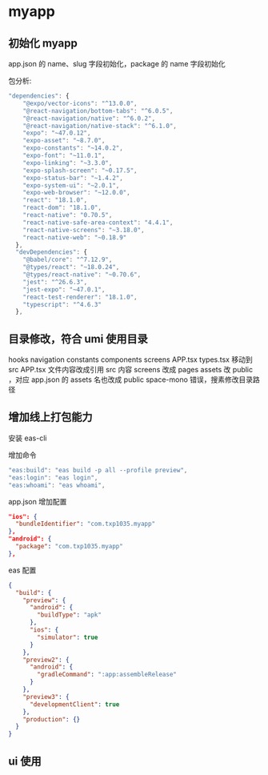 # myapp

## 初始化 myapp

app.json 的 name、slug 字段初始化，package 的 name 字段初始化

包分析:

```js
"dependencies": {
    "@expo/vector-icons": "^13.0.0",
    "@react-navigation/bottom-tabs": "^6.0.5",
    "@react-navigation/native": "^6.0.2",
    "@react-navigation/native-stack": "^6.1.0",
    "expo": "~47.0.12",
    "expo-asset": "~8.7.0",
    "expo-constants": "~14.0.2",
    "expo-font": "~11.0.1",
    "expo-linking": "~3.3.0",
    "expo-splash-screen": "~0.17.5",
    "expo-status-bar": "~1.4.2",
    "expo-system-ui": "~2.0.1",
    "expo-web-browser": "~12.0.0",
    "react": "18.1.0",
    "react-dom": "18.1.0",
    "react-native": "0.70.5",
    "react-native-safe-area-context": "4.4.1",
    "react-native-screens": "~3.18.0",
    "react-native-web": "~0.18.9"
  },
  "devDependencies": {
    "@babel/core": "^7.12.9",
    "@types/react": "~18.0.24",
    "@types/react-native": "~0.70.6",
    "jest": "^26.6.3",
    "jest-expo": "~47.0.1",
    "react-test-renderer": "18.1.0",
    "typescript": "^4.6.3"
  },
```

## 目录修改，符合 umi 使用目录

hooks navigation constants components screens APP.tsx types.tsx 移动到 src
APP.tsx 文件内容改成引用 src 内容
screens 改成 pages
assets 改 public ，对应 app.json 的 assets 名也改成 public
space-mono 错误，搜素修改目录路径

## 增加线上打包能力

安装 eas-cli

增加命令

```js
"eas:build": "eas build -p all --profile preview",
"eas:login": "eas login",
"eas:whoami": "eas whoami",
```

app.json 增加配置

```json
"ios": {
  "bundleIdentifier": "com.txp1035.myapp"
},
"android": {
  "package": "com.txp1035.myapp"
},
```

eas 配置

```json
{
  "build": {
    "preview": {
      "android": {
        "buildType": "apk"
      },
      "ios": {
        "simulator": true
      }
    },
    "preview2": {
      "android": {
        "gradleCommand": ":app:assembleRelease"
      }
    },
    "preview3": {
      "developmentClient": true
    },
    "production": {}
  }
}
```

## ui 使用
